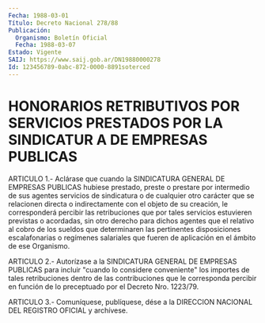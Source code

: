 ```yaml
---
Fecha: 1988-03-01
Título: Decreto Nacional 278/88
Publicación:
  Organismo: Boletín Oficial
  Fecha: 1988-03-07
Estado: Vigente
SAIJ: https://www.saij.gob.ar/DN19880000278
Id: 123456789-0abc-872-0000-8891soterced
---
```

# HONORARIOS RETRIBUTIVOS POR SERVICIOS PRESTADOS POR LA SINDICATUR A DE EMPRESAS PUBLICAS

<a id="1"></a>
ARTICULO   1.-  Aclárase  que  cuando  la  SINDICATURA  GENERAL  DE EMPRESAS  PUBLICAS    hubiese   prestado,  preste  o  prestare  por intermedio de sus agentes servicios  de  sindicatura o de cualquier otro  carácter que se relacionen directa o  indirectamente  con  el objeto  de su creación, le corresponderá percibir las retribuciones que por tales  servicios estuvieren previstas o acordadas, sin otro derecho para dichos  agentes  que  el  relativo  al  cobro  de  los sueldos que determinaren las pertinentes disposiciones escalafonarias  o  regímenes salariales que fueren de aplicación en el ámbito de ese Organismo.

<a id="2"></a>
ARTICULO  2.-  Autorízase  a  la  SINDICATURA  GENERAL  DE EMPRESAS PUBLICAS   para  incluir  "cuando  lo  considere  conveniente"  los importes de  tales  retribuciones  dentro de las contribuciones que le  corresponda  percibir  en  función de  lo  preceptuado  por  el Decreto Nro. 1223/79.

<a id="3"></a>
ARTICULO  3.- Comuníquese, publíquese, dése a la DIRECCION NACIONAL DEL REGISTRO OFICIAL y archívese.